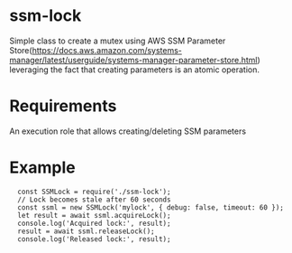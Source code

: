 # ssm-lock

Simple class to create a mutex using AWS SSM Parameter Store(https://docs.aws.amazon.com/systems-manager/latest/userguide/systems-manager-parameter-store.html) leveraging the fact that creating parameters is an atomic operation.

# Requirements

An execution role that allows creating/deleting SSM parameters

# Example

```
  const SSMLock = require('./ssm-lock');
  // Lock becomes stale after 60 seconds
  const ssml = new SSMLock('mylock', { debug: false, timeout: 60 });
  let result = await ssml.acquireLock();
  console.log('Acquired lock:', result);
  result = await ssml.releaseLock();
  console.log('Released lock:', result);

```
